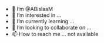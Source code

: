 - 👋 I’m @ABislaaM
- 👀 I’m interested in ... 
- 🌱 I’m currently learning ... 
- 💞️ I’m looking to collaborate on ... 
- 📫 How to reach me ... not available

<!---
ABislaaM/ABislaaM is a ✨ special ✨ repository because its `README.md` (this file) appears on your GitHub profile.
You can click the Preview link to take a look at your changes.
--->
